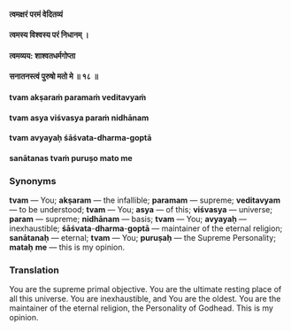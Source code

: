 #### त्वमक्षरं परमं वेदितव्यं
#### त्वमस्य विश्वस्य परं निधानम् ।
#### त्वमव्यय: शाश्वतधर्मगोप्ता
#### सनातनस्त्वं पुरुषो मतो मे ॥ १८ ॥

#### tvam akṣaraṁ paramaṁ veditavyaṁ
#### tvam asya viśvasya paraṁ nidhānam
#### tvam avyayaḥ śāśvata-dharma-goptā
#### sanātanas tvaṁ puruṣo mato me

### Synonyms

**tvam** — You; **akṣaram** — the infallible; **paramam** — supreme; **veditavyam** — to be understood; **tvam** — You; **asya** — of this; **viśvasya** — universe; **param** — supreme; **nidhānam** — basis; **tvam** — You; **avyayaḥ** — inexhaustible; **śāśvata**-**dharma**-**goptā** — maintainer of the eternal religion; **sanātanaḥ** — eternal; **tvam** — You; **puruṣaḥ** — the Supreme Personality; **mataḥ** **me** — this is my opinion.

### Translation

You are the supreme primal objective. You are the ultimate resting place of all this universe. You are inexhaustible, and You are the oldest. You are the maintainer of the eternal religion, the Personality of Godhead. This is my opinion.